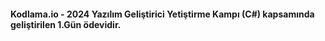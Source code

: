 #### Kodlama.io - 2024 Yazılım Geliştirici Yetiştirme Kampı (C#) kapsamında geliştirilen 1.Gün ödevidir.

